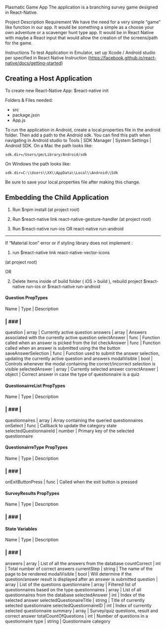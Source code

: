 Plasmatic Game App
The application is a branching survey game designed in React-Native. 

Project Description Requirement
We have the need for a very simple “game” like function in our app.  It would be something a simple as a choose your own adventure or a scavenger hunt type app.  It would be in React Native with maybe a React input that would allow the creation of the screens/path for the game.

Instructions
To test Application in Emulator, set up Xcode / Android studio per specified in React Native Instruction (https://facebook.github.io/react-native/docs/getting-started)

## Creating a Host Application          

To create new React-Native App: $react-native init <projectName>

Folders & Files needed:

- src
- package.json
- App.js

To run the application in Android, create a local.properties file in the android folder. Then add a path to the Android sdk. You can find this path when navigating in Android studio to Tools | SDK Manager | System Settings | Android SDK. On a Mac the path looks like:

    sdk.dir=/Users/pm/Library/Android/sdk
    
On Windows the path looks like:

    sdk.dir=C:\\Users\\XX\\AppData\\Local\\Android\\Sdk

Be sure to save your local.properties file after making this change.

##  Embedding the Child Application     
1. Run $npm install (at project root)

2. Run $react-native link react-native-gesture-handler (at project root)

3. Run $react-native run-ios OR react-native run-android


******

If “Material Icon” error or if styling library does not implement :

1. run $react-native link react-native-vector-icons

(at project root)

OR

2. Delete Items inside of build folder ( iOS > build ), rebuild project $react-native run-ios or $react-native run-android


#### Question PropTypes

Name | Type | Description
### | ### | ###
question | array | Currently active question
answers | array | Answers associated with the currently active question
selectAnswer | func | Function called when an answer is picked from the list
checkAnswer | func | Function called when an answer is submitted using the the button
saveAnswerSelection | func | Function used to submit the answer selection, updating the currently active question and answers
modalVisible | bool | Controls whenever the modal containing the correct/incorrect selection is visible
selectedAnswer | array | Currently selected answer
correctAnswer | object | Correct answer in case the type of questionnaire is a quiz

#### QuestionairreList PropTypes

Name | Type | Description
### | ### | ###
questionnaires | array | Array containing the queried questionnaires
onSelect | func | Callback to update the category state
selectedQuestionnaireId | number | Primary key of the selected questionnaire

#### QuestionairreType PropTypes

Name | Type | Description
### | ### | ###
onExitButtonPress | func | Called when the exit button is pressed

#### SurveyResults PropTypes

Name | Type | Description
### | ### | ###

#### State Variables

Name | Type | Description
### | ### | ###
answers | array | List of all the answers from the database
countCorrect | int | Total number of correct answers
currentStep | string | The name of the page to be rendered
modalVisible | bool | Will determine if the question/answer result is displayed after an answer is submitted
question | array | List of the questions
questionnaire | array | Filtered list of questionnaires based on the type
questionnaires | array | List of all questionnaires from the database
selectedAnswer | int | Index of the selected answer
selectedQuestionaireTitle | string | Title of currently selected questionnaire
selectedQuestionnaireID | int | Index of currently selected questionnaire
summary | array | Survey/quiz questions, result and correct answer
totalCountOfQuestions | int | Number of questions in a questionnaire
type | string | Questionnaire category
